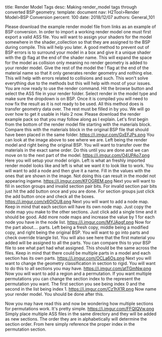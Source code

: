 title:      Render Model Tags
desc:       Making render_model tags through converted BSP geometry.
template:   document
nav:        H2Tool>Render Model>BSP Conversion
percent:    100
date:       2018/12/07
authors:    General_101

Please download the example render model file from links as an example of BSP conversion.
In order to import a working render model one must first export a valid ASS file. 
You will want to assign your shaders for the model somewhere in the shader_collection so that they are assigned to the BSP during compile.
This will help you later. A good method to prevent out of BSP errors is to surround your model in a box and give it a unique shader with the @ flag at
the end of the shader name. This will expand the space for the model as collision only meaning no render geometry is added to your render model. 
Give the rest of the model the ! flag at the end of the material name so that it only generates render geometry and nothing else. This will help with errors related to collisions and such. 
This won't solve everything due to the methods but this will help with most of your issues. 
You are now ready to use the render command. Hit the browse button and select the ASS file in your render folder. Select render in the model type and make sure the dropdown is on BSP.
Once it is compiled you will need to now fix the result as it is not ready to be used. All this method does is transfer geometry data over. The rest must be filled in by you.
We will go over how to get it usable in Halo 2 now. Please download the render example pack so that you may follow along as I explain. Let's first begin from the bottom of the render model file starting with the materials block. 
Compare this with the materials block in the original BSP file that should have been placed in the same folder.
https://i.imgur.com/GxEFJPs.png
You can look at the image above to see where we are. Left being the render model and right being the original BSP. You will want to transfer over the materials in the exact same order. Do this until you are done and we can move on
to the next part of the model.
https://i.imgur.com/O4UPAo7.png
Here you will setup your model origin. Left is what an freshly imported render model looks like and left is what we want it to look like to work. You will want to add a node and then give it a name. Fill in the values with the
ones that are shown in the image. Not doing this can result in the model not appearing ingame.
https://i.imgur.com/KFOGREM.png
Next you will want to fill in section groups and invalid section pair bits. For invalid section pair bits just hit the add button once and you are done. For section groups just click the add button once and check all the boxes.
https://i.imgur.com/x6OjOU8.png
Next you will want to add a node map. Keep in mind that each section will have its own node map. Just copy the node map you make to the other sections. Just click add a single time and it should be good. Add more node maps and 
increase the value by 1 for each node you have in the node list.
https://i.imgur.com/MYJApgf.png
Now for the part about.... parts. Left being a fresh copy, middle being a modified copy, and right being the original BSP. You will want to go into parts and check override triangle list. You will also see here that the first
material you added will be assigned to all the parts. You can compare this to your BSP file to see what part had what assigned. This should be the same across the files. Keep in mind that there could be multiple parts in a model
and each section has its own parts.
https://i.imgur.com/OCLa6Os.png
Next you will want to change the geometry classification in section to rigid. You will want to do this to all sections you may have.
https://i.imgur.com/atTGmNw.png
Now you will want to add a region and a permutation. If you want multiple permutations you can change the section index to the represent the permutation you want. The first section you see being index 0 and the second in the list
being index 1.
https://i.imgur.com/Cz1hX1R.png
Now name your render model. You should be done after this. 

Now you may have read this and now be wondering how multiple sections for permutations work. It's pretty simple.
https://i.imgur.com/FFQIQVw.png
Simply place multiple ASS files in the same directory and they will be added as new sections. The order they are in alphabetically will determine the section order. From here simply reference the proper index in the permutation 
section.